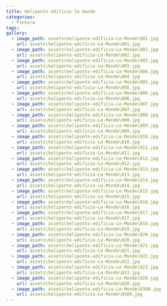 ```yaml
---
title: Heliponto edificio le monde
categories:
  - Pintura
tags:
gallery:
  - image_path: assets\heliponto-edificio-Le-Monde\001.jpg
    url: assets\heliponto-edificio-Le-Monde\001.jpg
  - image_path: assets\heliponto-edificio-Le-Monde\002.jpg
    url: assets\heliponto-edificio-Le-Monde\002.jpg
  - image_path: assets\heliponto-edificio-Le-Monde\003.jpg
    url: assets\heliponto-edificio-Le-Monde\003.jpg
  - image_path: assets\heliponto-edificio-Le-Monde\004.jpg
    url: assets\heliponto-edificio-Le-Monde\004.jpg
  - image_path: assets\heliponto-edificio-Le-Monde\005.jpg
    url: assets\heliponto-edificio-Le-Monde\005.jpg
  - image_path: assets\heliponto-edificio-Le-Monde\006.jpg
    url: assets\heliponto-edificio-Le-Monde\006.jpg
  - image_path: assets\heliponto-edificio-Le-Monde\007.jpg
    url: assets\heliponto-edificio-Le-Monde\007.jpg
  - image_path: assets\heliponto-edificio-Le-Monde\008.jpg
    url: assets\heliponto-edificio-Le-Monde\008.jpg
  - image_path: assets\heliponto-edificio-Le-Monde\009.jpg
    url: assets\heliponto-edificio-Le-Monde\009.jpg
  - image_path: assets\heliponto-edificio-Le-Monde\010.jpg
    url: assets\heliponto-edificio-Le-Monde\010.jpg
  - image_path: assets\heliponto-edificio-Le-Monde\011.jpg
    url: assets\heliponto-edificio-Le-Monde\011.jpg
  - image_path: assets\heliponto-edificio-Le-Monde\012.jpg
    url: assets\heliponto-edificio-Le-Monde\012.jpg
  - image_path: assets\heliponto-edificio-Le-Monde\013.jpg
    url: assets\heliponto-edificio-Le-Monde\013.jpg
  - image_path: assets\heliponto-edificio-Le-Monde\014.jpg
    url: assets\heliponto-edificio-Le-Monde\014.jpg
  - image_path: assets\heliponto-edificio-Le-Monde\015.jpg
    url: assets\heliponto-edificio-Le-Monde\015.jpg
  - image_path: assets\heliponto-edificio-Le-Monde\016.jpg
    url: assets\heliponto-edificio-Le-Monde\016.jpg
  - image_path: assets\heliponto-edificio-Le-Monde\017.jpg
    url: assets\heliponto-edificio-Le-Monde\017.jpg
  - image_path: assets\heliponto-edificio-Le-Monde\019.jpg
    url: assets\heliponto-edificio-Le-Monde\019.jpg
  - image_path: assets\heliponto-edificio-Le-Monde\020.jpg
    url: assets\heliponto-edificio-Le-Monde\020.jpg
  - image_path: assets\heliponto-edificio-Le-Monde\021.jpg
    url: assets\heliponto-edificio-Le-Monde\021.jpg
  - image_path: assets\heliponto-edificio-Le-Monde\022.jpg
    url: assets\heliponto-edificio-Le-Monde\022.jpg
  - image_path: assets\heliponto-edificio-Le-Monde\023.jpg
    url: assets\heliponto-edificio-Le-Monde\023.jpg
  - image_path: assets\heliponto-edificio-Le-Monde\028.jpg
    url: assets\heliponto-edificio-Le-Monde\028.jpg
  - image_path: assets\heliponto-edificio-Le-Monde\0300.jpg
    url: assets\heliponto-edificio-Le-Monde\0300.jpg
---
```

